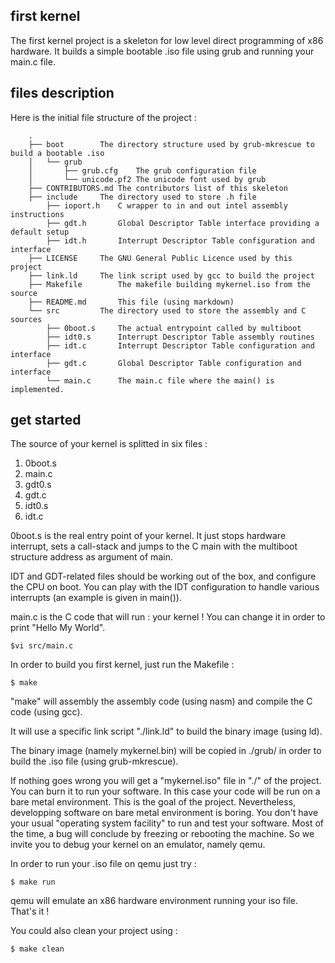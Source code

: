 first kernel
------------

The first kernel project is a skeleton for low level direct programming of x86 hardware. 
It builds a simple bootable .iso file using grub and running your main.c file. 

## files description
 
Here is the initial file structure of the project : 

```
	.
	├── boot		The directory structure used by grub-mkrescue to build a bootable .iso
	│   └── grub		
	│       ├── grub.cfg	The grub configuration file
	│       └── unicode.pf2	The unicode font used by grub
	├── CONTRIBUTORS.md	The contributors list of this skeleton
	├── include		The directory used to store .h file
	    ├── ioport.h	C wrapper to in and out intel assembly instructions 
	    ├── gdt.h		Global Descriptor Table interface providing a default setup
	    ├── idt.h		Interrupt Descriptor Table configuration and interface
	├── LICENSE		The GNU General Public Licence used by this project
	├── link.ld		The link script used by gcc to build the project
	├── Makefile		The makefile building mykernel.iso from the source 
	├── README.md		This file (using markdown)
	└── src			The directory used to store the assembly and C sources
	    ├── 0boot.s		The actual entrypoint called by multiboot
	    ├── idt0.s		Interrupt Descriptor Table assembly routines
	    ├── idt.c		Interrupt Descriptor Table configuration and interface
	    ├── gdt.c		Global Descriptor Table configuration and interface
	    └── main.c		The main.c file where the main() is implemented.
```

## get started

The source of your kernel is splitted in six files : 
1. 0boot.s 
2. main.c
3. gdt0.s
4. gdt.c
5. idt0.s
6. idt.c

0boot.s is the real entry point of your kernel. It just stops hardware interrupt, sets a call-stack and
jumps to the C main with the multiboot structure address as argument of main.

IDT and GDT-related files should be working out of the box, and configure the CPU on boot. You can play
with the IDT configuration to handle various interrupts (an example is given in main()).

main.c is the C code that will run : your kernel ! You can change it in order to print "Hello My World".

	$vi src/main.c   

In order to build you first kernel, just run the Makefile :

	$ make

"make" will assembly the assembly code (using nasm) and compile the C code (using gcc). 

It will use a specific link script "./link.ld" to build the binary image (using ld). 

The binary image (namely mykernel.bin) will be copied in ./grub/ in order to build the .iso file 
(using grub-mkrescue). 

If nothing goes wrong you will get a "mykernel.iso" file in "./" of the project. 
You can burn it to run your software. In this case your code will be run on a bare metal environment. 
This is the goal of the project. Nevertheless, developping software on bare metal environment is boring.
You don't have your usual "operating system facility" to run and test your software. 
Most of the time, a bug will conclude by freezing or rebooting the machine. So we invite you to debug your
kernel on an emulator, namely qemu.

In order to run your .iso file on qemu just try :

	$ make run

qemu will emulate an x86 hardware environment running your iso file. That's it ! 


You could also clean your project using :

	$ make clean


